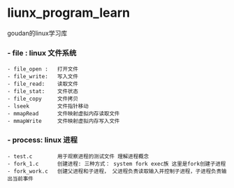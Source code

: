 # liunx_program_learn
goudan的linux学习库

### - file : linux 文件系统
    - file_open :   打开文件
    - file_write:   写入文件
    - file_read:    读取文件
    - file_stat:    文件状态
    - file_copy     文件拷贝
    - lseek         文件指针移动
    - mmapRead      文件映射虚拟内存读取文件
    - mmapWrite     文件映射虚拟内存写入文件
### - process: linux 进程
    - test.c        用于观察进程的测试文件 理解进程概念
    - fork_1.c      创建进程: 三种方式： system fork exec族 这里是fork创建子进程
    - fork_work.c   创建父进程和子进程， 父进程负责读取输入并控制子进程，子进程负责输出当前事件
